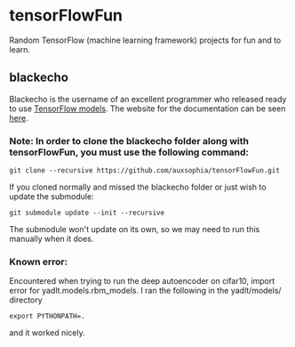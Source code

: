 # tensorFlowFun
Random TensorFlow (machine learning framework) projects for fun and to learn.


## blackecho
Blackecho is the username of an excellent programmer who released ready to use [TensorFlow models](https://github.com/blackecho/Deep-Learning-TensorFlow). The website for the documentation can be seen [here](http://deep-learning-tensorflow.readthedocs.io/en/latest/).

### Note: In order to clone the blackecho folder along with tensorFlowFun, you must use the following command:
```
git clone --recursive https://github.com/auxsophia/tensorFlowFun.git
```

If you cloned normally and missed the blackecho folder or just wish to update the submodule:
```
git submodule update --init --recursive
```
The submodule won't update on its own, so we may need to run this manually when it does.

### Known error:
Encountered when trying to run the deep autoencoder on cifar10, import error for yadlt.models.rbm_models.
I ran the following in the yadlt/models/ directory
```
export PYTHONPATH=.
```
and it worked nicely.
